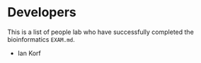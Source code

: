 Developers
==========

This is a list of people lab who have successfully completed the bioinformatics
`EXAM.md`.

+ Ian Korf
